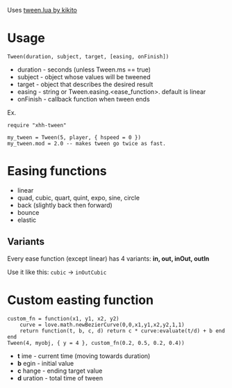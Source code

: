 [//]: # (Name: Blanke Tween)

Uses [tween.lua by kikito](https://github.com/kikito/tween.lua)

# Usage

`Tween(duration, subject, target, [easing, onFinish])`

* duration - seconds (unless Tween.ms == true)
* subject - object whose values will be tweened
* target - object that describes the desired result
* easing - string or Tween.easing.<ease_function>. default is linear
* onFinish - callback function when tween ends

Ex.

```
require "xhh-tween"

my_tween = Tween(5, player, { hspeed = 0 })
my_tween.mod = 2.0 -- makes tween go twice as fast.
```

# Easing functions

* linear
* quad, cubic, quart, quint, expo, sine, circle
* back (slightly back then forward)
* bounce
* elastic

## Variants

Every ease function (except linear) has 4 variants: __in, out, inOut, outIn__

Use it like this: `cubic` -> `inOutCubic`

# Custom easting function

```
custom_fn = function(x1, y1, x2, y2)
    curve = love.math.newBezierCurve(0,0,x1,y1,x2,y2,1,1)
    return function(t, b, c, d) return c * curve:evaluate(t/d) + b end
end
Tween(4, myobj, { y = 4 }, custom_fn(0.2, 0.5, 0.2, 0.4))
```

* __t__ ime - current time (moving towards duration)
* __b__ egin - initial value
* __c__ hange - ending target value
* __d__ uration - total time of tween